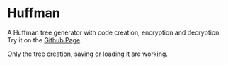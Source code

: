# Huffman
A Huffman tree generator with code creation, encryption and decryption. Try it on the [Github Page](https://tiwenty.github.io/Huffman/src/).

Only the tree creation, saving or loading it are working.
